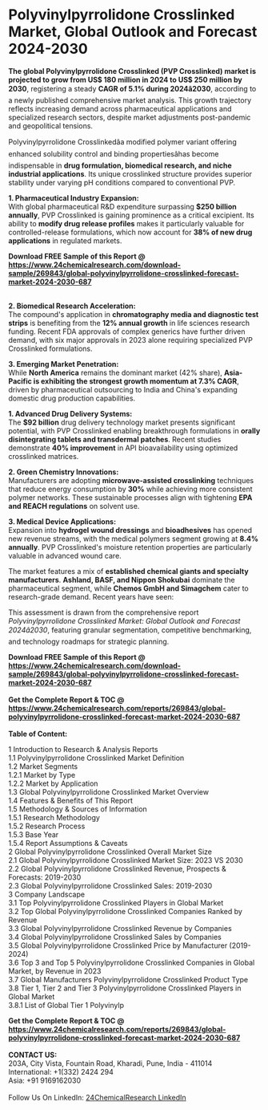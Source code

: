 <h1>Polyvinylpyrrolidone Crosslinked Market, Global Outlook and Forecast 2024-2030</h1><p><strong>The global Polyvinylpyrrolidone Crosslinked (PVP Crosslinked) market is projected to grow from US$ 180 million in 2024 to US$ 250 million by 2030</strong>, registering a steady <strong>CAGR of 5.1% during 2024â2030</strong>, according to a newly published comprehensive market analysis. This growth trajectory reflects increasing demand across pharmaceutical applications and specialized research sectors, despite market adjustments post-pandemic and geopolitical tensions.</p><p>Polyvinylpyrrolidone Crosslinkedâa modified polymer variant offering enhanced solubility control and binding propertiesâhas become indispensable in <strong>drug formulation, biomedical research, and niche industrial applications</strong>. Its unique crosslinked structure provides superior stability under varying pH conditions compared to conventional PVP.</p><p><strong>1. Pharmaceutical Industry Expansion:</strong><br>
With global pharmaceutical R&amp;D expenditure surpassing <strong>$250 billion annually</strong>, PVP Crosslinked is gaining prominence as a critical excipient. Its ability to <strong>modify drug release profiles</strong> makes it particularly valuable for controlled-release formulations, which now account for <strong>38% of new drug applications</strong> in regulated markets.</p><div><b>Download FREE Sample of this Report @ 
            <a href="https://www.24chemicalresearch.com/download-sample/269843/global-polyvinylpyrrolidone-crosslinked-forecast-market-2024-2030-687">
            https://www.24chemicalresearch.com/download-sample/269843/global-polyvinylpyrrolidone-crosslinked-forecast-market-2024-2030-687</a></b></div><br><p><strong>2. Biomedical Research Acceleration:</strong><br>
The compound's application in <strong>chromatography media and diagnostic test strips</strong> is benefiting from the <strong>12% annual growth</strong> in life sciences research funding. Recent FDA approvals of complex generics have further driven demand, with six major approvals in 2023 alone requiring specialized PVP Crosslinked formulations.</p><p><strong>3. Emerging Market Penetration:</strong><br>
While <strong>North America</strong> remains the dominant market (42% share), <strong>Asia-Pacific is exhibiting the strongest growth momentum at 7.3% CAGR</strong>, driven by pharmaceutical outsourcing to India and China's expanding domestic drug production capabilities.</p><p><strong>1. Advanced Drug Delivery Systems:</strong><br>
The <strong>$92 billion</strong> drug delivery technology market presents significant potential, with PVP Crosslinked enabling breakthrough formulations in <strong>orally disintegrating tablets and transdermal patches</strong>. Recent studies demonstrate <strong>40% improvement</strong> in API bioavailability using optimized crosslinked matrices.</p><p><strong>2. Green Chemistry Innovations:</strong><br>
Manufacturers are adopting <strong>microwave-assisted crosslinking</strong> techniques that reduce energy consumption by <strong>30%</strong> while achieving more consistent polymer networks. These sustainable processes align with tightening <strong>EPA and REACH regulations</strong> on solvent use.</p><p><strong>3. Medical Device Applications:</strong><br>
Expansion into <strong>hydrogel wound dressings</strong> and <strong>bioadhesives</strong> has opened new revenue streams, with the medical polymers segment growing at <strong>8.4% annually</strong>. PVP Crosslinked's moisture retention properties are particularly valuable in advanced wound care.</p><p>The market features a mix of <strong>established chemical giants and specialty manufacturers</strong>. <strong>Ashland, BASF, and Nippon Shokubai</strong> dominate the pharmaceutical segment, while <strong>Chemos GmbH and Simagchem</strong> cater to research-grade demand. Recent years have seen:</p><p>This assessment is drawn from the comprehensive report <em>Polyvinylpyrrolidone Crosslinked Market: Global Outlook and Forecast 2024â2030</em>, featuring granular segmentation, competitive benchmarking, and technology roadmaps for strategic planning.</p><div><b>Download FREE Sample of this Report @ 
            <a href="https://www.24chemicalresearch.com/download-sample/269843/global-polyvinylpyrrolidone-crosslinked-forecast-market-2024-2030-687">
            https://www.24chemicalresearch.com/download-sample/269843/global-polyvinylpyrrolidone-crosslinked-forecast-market-2024-2030-687</a></b></div><br><div><b>Get the Complete Report & TOC @ 
            <a href="https://www.24chemicalresearch.com/reports/269843/global-polyvinylpyrrolidone-crosslinked-forecast-market-2024-2030-687">
            https://www.24chemicalresearch.com/reports/269843/global-polyvinylpyrrolidone-crosslinked-forecast-market-2024-2030-687</a></b></div><br>
            <b>Table of Content:</b><p>1 Introduction to Research & Analysis Reports<br />
    1.1 Polyvinylpyrrolidone Crosslinked Market Definition<br />
    1.2 Market Segments<br />
        1.2.1 Market by Type<br />
        1.2.2 Market by Application<br />
    1.3 Global Polyvinylpyrrolidone Crosslinked Market Overview<br />
    1.4 Features & Benefits of This Report<br />
    1.5 Methodology & Sources of Information<br />
        1.5.1 Research Methodology<br />
        1.5.2 Research Process<br />
        1.5.3 Base Year<br />
        1.5.4 Report Assumptions & Caveats<br />
2 Global Polyvinylpyrrolidone Crosslinked Overall Market Size<br />
    2.1 Global Polyvinylpyrrolidone Crosslinked Market Size: 2023 VS 2030<br />
    2.2 Global Polyvinylpyrrolidone Crosslinked Revenue, Prospects & Forecasts: 2019-2030<br />
    2.3 Global Polyvinylpyrrolidone Crosslinked Sales: 2019-2030<br />
3 Company Landscape<br />
    3.1 Top Polyvinylpyrrolidone Crosslinked Players in Global Market<br />
    3.2 Top Global Polyvinylpyrrolidone Crosslinked Companies Ranked by Revenue<br />
    3.3 Global Polyvinylpyrrolidone Crosslinked Revenue by Companies<br />
    3.4 Global Polyvinylpyrrolidone Crosslinked Sales by Companies<br />
    3.5 Global Polyvinylpyrrolidone Crosslinked Price by Manufacturer (2019-2024)<br />
    3.6 Top 3 and Top 5 Polyvinylpyrrolidone Crosslinked Companies in Global Market, by Revenue in 2023<br />
    3.7 Global Manufacturers Polyvinylpyrrolidone Crosslinked Product Type<br />
    3.8 Tier 1, Tier 2 and Tier 3 Polyvinylpyrrolidone Crosslinked Players in Global Market<br />
        3.8.1 List of Global Tier 1 Polyvinylp</p><div><b>Get the Complete Report & TOC @ 
            <a href="https://www.24chemicalresearch.com/reports/269843/global-polyvinylpyrrolidone-crosslinked-forecast-market-2024-2030-687">
            https://www.24chemicalresearch.com/reports/269843/global-polyvinylpyrrolidone-crosslinked-forecast-market-2024-2030-687</a></b></div><br><b>CONTACT US:</b><br>
            203A, City Vista, Fountain Road, Kharadi, Pune, India - 411014<br>
            International: +1(332) 2424 294<br>
            Asia: +91 9169162030 <br><br>
            Follow Us On LinkedIn: <a href="https://www.linkedin.com/company/24chemicalresearch/">24ChemicalResearch LinkedIn</a>